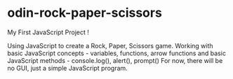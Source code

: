 # odin-rock-paper-scissors
My First JavaScript Project ! 

Using JavaScript to create a Rock, Paper, Scissors game. 
Working with basic JavaScript concepts - variables, functions, arrow functions and basic JavaScript methods - console.log(), alert(), prompt()
For now, there will be no GUI, just a simple JavaScript program. 
